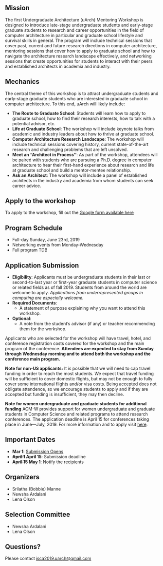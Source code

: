 
## Mission

The first Undergraduate Architecture (uArch) Mentoring Workshop is designed to introduce late-stage undergraduate students and early-stage graduate students to research and career opportunities in the field of computer architecture in particular and graduate school lifestyle and survival skills in general. The program will include technical sessions that cover past, current and future research directions in computer architecture, mentoring sessions that cover how to apply to graduate school and how to navigate the architecture research landscape effectively, and networking sessions that create opportunities for students to interact with their peers and established architects in academia and industry. 

## Mechanics

The central theme of this workshop is to attract undergraduate students and early-stage graduate students who are interested in graduate school in computer architecture. To this end, uArch will likely include:
* **The Route to Graduate School**: Students will learn how to apply to graduate school, how to find their research interests, how to talk with a potential advisor, etc.
* **Life at Graduate School**: The workshop will include keynote talks from academic and industry leaders about how to thrive at graduate school.
* **Computer Architecture Research Landscape**: The workshop will include technical sessions covering history, current state-of-the-art research and challenging problems that are left unsolved.
* **Meet an “Architect in Process’’**: As part of the workshop, attendees will be paired with students who are pursuing a Ph.D. degree in computer architecture to hear their first-hand experience about research and life at graduate school and build a mentor-mentee relationship.
* **Ask an Architect**: The workshop will include a panel of established architects in the industry and academia from whom students can seek career advice.

## Apply to the workshop

To apply to the workshop, fill out the [Google form available here](https://docs.google.com/forms/d/e/1FAIpQLSdsEaCqNRF5RhxrplS-etOCLvbUWt9pfYfY-ABR6F2y-RAIag/viewform?vc=0&c=0&w=1)

## Program Schedule
- Full-day Sunday, June 23rd, 2019
- Networking events from Monday-Wednesday
- Full program TDB

## Application Submission
* **Eligibility**: Applicants must be undergraduate students in their last or second-to-last year or first-year graduate students in computer science or related fields as of fall 2019.  Students from around the world are welcome to apply. *Applications from underrepresented groups in computing are especially welcome.*
* **Required Documents**: 
  * A statement of purpose explaining why you want to attend this workshop.
* **Optional**:
  * A note from the student’s advisor (if any) or teacher recommending them for the workshop.

Applicants who are selected for the workshop will have travel, hotel, and conference registration costs covered for the workshop and the main program of the conference. **Attendees are expected to stay from Sunday through Wednesday morning and to attend both the workshop and the conference main program.**

**Note for non-US applicants:** It is possible that we will need to cap travel funding in order to reach the most students.  We expect that travel funding will be sufficient to cover domestic flights, but may not be enough to fully cover some international flights and/or visa costs.  Being accepted does not obligate attendence, so we encourage students to apply and if they are accepted but funding is insufficient, they may then decline.

**Note for women undergraduate and graduate students for additional funding** ACM-W provides support for women undergraduate and graduate students in Computer Science and related programs to attend research conferences. The application deadline is April 15 for conferences taking place in June—July, 2019.   For more information and to apply visit [here](https://women.acm.org/scholarships). 

## Important Dates
- **Mar 1**: [Submission Opens](https://docs.google.com/forms/d/e/1FAIpQLSdsEaCqNRF5RhxrplS-etOCLvbUWt9pfYfY-ABR6F2y-RAIag/viewform?vc=0&c=0&w=1)
- **~~April 1~~ April 15**: Submission deadline
- **~~April 15~~ May 1**: Notify the recipients 

## Organizers
- Srilatha (Bobbie) Manne
- Newsha Ardalani 
- Lena Olson

## Selection Committee
- Newsha Ardalani
- Lena Olson

## Questions?
Please contact [isca2019.uarch@gmail.com](isca2019.uarch@gmail.com)


